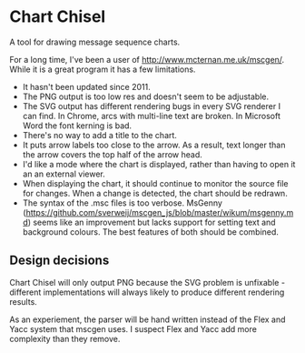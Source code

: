 # Chart Chisel
A tool for drawing message sequence charts.

For a long time, I've been a user of http://www.mcternan.me.uk/mscgen/. While it is a great program it has a few limitations.

* It hasn't been updated since 2011.
* The PNG output is too low res and doesn't seem to be adjustable.
* The SVG output has different rendering bugs in every SVG renderer I can find. In Chrome, arcs with multi-line text are broken. In Microsoft Word the font kerning is bad.
* There's no way to add a title to the chart.
* It puts arrow labels too close to the arrow. As a result, text longer than the arrow covers the top half of the arrow head.
* I'd like a mode where the chart is displayed, rather than having to open it an an external viewer.
* When displaying the chart, it should continue to monitor the source file for changes. When a change is detected, the chart should be redrawn.
* The syntax of the .msc files is too verbose. MsGenny (https://github.com/sverweij/mscgen_js/blob/master/wikum/msgenny.md) seems like an improvement but lacks support for setting text and background colours. The best features of both should be combined.

## Design decisions

Chart Chisel will only output PNG because the SVG problem is unfixable - different implementations will always likely to produce different rendering results.

As an experiement, the parser will be hand written instead of the Flex and Yacc system that mscgen uses. I suspect Flex and Yacc add more complexity than they remove.

